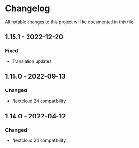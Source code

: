 # Changelog
All notable changes to this project will be documented in this file.

## 1.15.1 - 2022-12-20
### Fixed
- Translation updates

## 1.15.0 - 2022-09-13
### Changed
- Nextcloud 24 compatibility

## 1.14.0 - 2022-04-12
### Changed
- Nextcloud 24 compatibility
